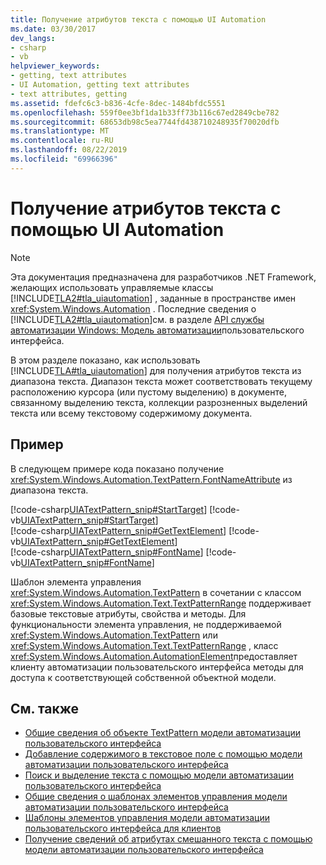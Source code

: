 ```yaml
---
title: Получение атрибутов текста с помощью UI Automation
ms.date: 03/30/2017
dev_langs:
- csharp
- vb
helpviewer_keywords:
- getting, text attributes
- UI Automation, getting text attributes
- text attributes, getting
ms.assetid: fdefc6c3-b836-4cfe-8dec-1484bfdc5551
ms.openlocfilehash: 559f0ee3bf1da1b33ff73b116c67ed2849cbe782
ms.sourcegitcommit: 68653db98c5ea7744fd438710248935f70020dfb
ms.translationtype: MT
ms.contentlocale: ru-RU
ms.lasthandoff: 08/22/2019
ms.locfileid: "69966396"
---
```

# <a name="obtain-text-attributes-using-ui-automation"></a>Получение атрибутов текста с помощью UI Automation
> [!NOTE]
> Эта документация предназначена для разработчиков .NET Framework, желающих использовать управляемые классы [!INCLUDE[TLA2#tla_uiautomation](../../../includes/tla2sharptla-uiautomation-md.md)] , заданные в пространстве имен <xref:System.Windows.Automation> . Последние сведения о [!INCLUDE[TLA2#tla_uiautomation](../../../includes/tla2sharptla-uiautomation-md.md)]см. в разделе [API службы автоматизации Windows: Модель автоматизации](https://go.microsoft.com/fwlink/?LinkID=156746)пользовательского интерфейса.  
  
 В этом разделе показано, как использовать [!INCLUDE[TLA#tla_uiautomation](../../../includes/tlasharptla-uiautomation-md.md)] для получения атрибутов текста из диапазона текста. Диапазон текста может соответствовать текущему расположению курсора (или пустому выделению) в документе, связанному выделению текста, коллекции разрозненных выделений текста или всему текстовому содержимому документа.  
  
## <a name="example"></a>Пример  
 В следующем примере кода показано получение <xref:System.Windows.Automation.TextPattern.FontNameAttribute> из диапазона текста.  
  
 [!code-csharp[UIATextPattern_snip#StartTarget](../../../samples/snippets/csharp/VS_Snippets_Wpf/UIATextPattern_snip/CSharp/SearchWindow.cs#starttarget)]
 [!code-vb[UIATextPattern_snip#StartTarget](../../../samples/snippets/visualbasic/VS_Snippets_Wpf/UIATextPattern_snip/VisualBasic/SearchWindow.vb#starttarget)]  
[!code-csharp[UIATextPattern_snip#GetTextElement](../../../samples/snippets/csharp/VS_Snippets_Wpf/UIATextPattern_snip/CSharp/SearchWindow.cs#gettextelement)]
[!code-vb[UIATextPattern_snip#GetTextElement](../../../samples/snippets/visualbasic/VS_Snippets_Wpf/UIATextPattern_snip/VisualBasic/SearchWindow.vb#gettextelement)]  
[!code-csharp[UIATextPattern_snip#FontName](../../../samples/snippets/csharp/VS_Snippets_Wpf/UIATextPattern_snip/CSharp/SearchWindow.cs#fontname)]
[!code-vb[UIATextPattern_snip#FontName](../../../samples/snippets/visualbasic/VS_Snippets_Wpf/UIATextPattern_snip/VisualBasic/SearchWindow.vb#fontname)]  
  
 Шаблон элемента управления <xref:System.Windows.Automation.TextPattern> в сочетании с классом <xref:System.Windows.Automation.Text.TextPatternRange> поддерживает базовые текстовые атрибуты, свойства и методы. Для функциональности элемента управления, не поддерживаемой <xref:System.Windows.Automation.TextPattern> или <xref:System.Windows.Automation.Text.TextPatternRange> , класс <xref:System.Windows.Automation.AutomationElement>предоставляет клиенту автоматизации пользовательского интерфейса методы для доступа к соответствующей собственной объектной модели.  
  
## <a name="see-also"></a>См. также

- [Общие сведения об объекте TextPattern модели автоматизации пользовательского интерфейса](../../../docs/framework/ui-automation/ui-automation-textpattern-overview.md)
- [Добавление содержимого в текстовое поле с помощью модели автоматизации пользовательского интерфейса](../../../docs/framework/ui-automation/add-content-to-a-text-box-using-ui-automation.md)
- [Поиск и выделение текста с помощью модели автоматизации пользовательского интерфейса](../../../docs/framework/ui-automation/find-and-highlight-text-using-ui-automation.md)
- [Общие сведения о шаблонах элементов управления модели автоматизации пользовательского интерфейса](../../../docs/framework/ui-automation/ui-automation-control-patterns-overview.md)
- [Шаблоны элементов управления модели автоматизации пользовательского интерфейса для клиентов](../../../docs/framework/ui-automation/ui-automation-control-patterns-for-clients.md)
- [Получение сведений об атрибутах смешанного текста с помощью модели автоматизации пользовательского интерфейса](../../../docs/framework/ui-automation/obtain-mixed-text-attribute-details-using-ui-automation.md)
